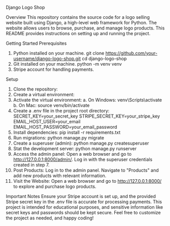Django Logo Shop

Overview
This repository contains the source code for a logo selling website built using Django, a high-level web framework for Python. The website allows users to browse, purchase, and manage logo products. This README provides instructions on setting up and running the project.

Getting Started
Prerequisites
1. Python installed on your machine.
   git clone https://github.com/your-username/django-logo-shop.git
   cd django-logo-shop
3. Git installed on your machine.
   python -m venv venv
5. Stripe account for handling payments.

Setup
1. Clone the repository:
2. Create a virtual environment:
3. Activate the virtual environment:
   a. On Windows:
     venv\Scripts\activate
   b. On Mac:
     source venv/bin/activate
4. Create a .env file in the project root directory:
   SECRET_KEY=your_secret_key
   STRIPE_SECRET_KEY=your_stripe_key
   EMAIL_HOST_USER=your_email
   EMAIL_HOST_PASSWORD=your_email_password
5. Install dependencies:
   pip install -r requirements.txt
6. Run migrations:
   python manage.py migrate
7. Create a superuser (admin):
   python manage.py createsuperuser
8. Stat the development server:
   python manage.py runserver
9. Access the admin panel:
   Open a web browser and go to http://127.0.0.1:8000/admin/. Log in with the superuser credentials created in step 7.
10. Post Products:
    Log in to the admin panel.
    Navigate to "Products" and add new products with relevant information.
11. Visit the Website:
    Open a web browser and go to http://127.0.0.1:8000/ to explore and purchase logo products.

Important Notes
Ensure your Stripe account is set up, and the provided Stripe secret key in the .env file is accurate for processing payments.
This project is intended for educational purposes, and sensitive information like secret keys and passwords should be kept secure.
Feel free to customize the project as needed, and happy coding!
